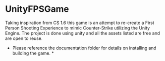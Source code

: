 # UnityFPSGame
Taking inspiration from CS 1.6 this game is an attempt to re-create 
a First Person Shooting Experience to mimic Counter-Strike utilizing the Unity Engine. 
The project is done using unity and all the assets listed are free and are open to reuse. 
* Please reference the documentation folder for details on installing and building the game. *